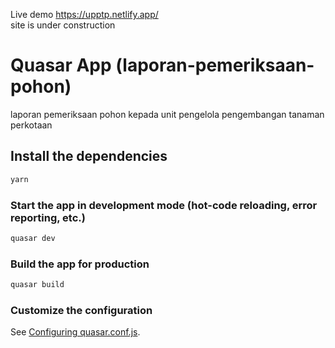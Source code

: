 Live demo  https://upptp.netlify.app/
<br>
site is under construction

# Quasar App (laporan-pemeriksaan-pohon)

laporan pemeriksaan pohon kepada unit pengelola pengembangan tanaman perkotaan

## Install the dependencies
```bash
yarn
```

### Start the app in development mode (hot-code reloading, error reporting, etc.)
```bash
quasar dev
```


### Build the app for production
```bash
quasar build
```

### Customize the configuration
See [Configuring quasar.conf.js](https://quasar.dev/quasar-cli/quasar-conf-js).
